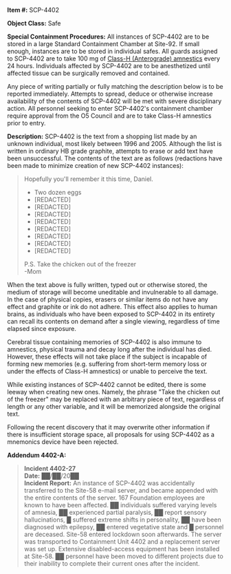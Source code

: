 **Item #:** SCP-4402

**Object Class:** Safe

**Special Containment Procedures:** All instances of SCP-4402 are to be stored in a large Standard Containment Chamber at Site-92. If small enough, instances are to be stored in individual safes. All guards assigned to SCP-4402 are to take 100 mg of [Class-H (Anterograde) amnestics](/updated-amnestics-guide) every 24 hours. Individuals affected by SCP-4402 are to be anesthetized until affected tissue can be surgically removed and contained.

Any piece of writing partially or fully matching the description below is to be reported immediately. Attempts to spread, deduce or otherwise increase availability of the contents of SCP-4402 will be met with severe disciplinary action. All personnel seeking to enter SCP-4402's containment chamber require approval from the O5 Council and are to take Class-H amnestics prior to entry.

**Description:** SCP-4402 is the text from a shopping list made by an unknown individual, most likely between 1996 and 2005. Although the list is written in ordinary HB grade graphite, attempts to erase or add text have been unsuccessful. The contents of the text are as follows (redactions have been made to minimize creation of new SCP-4402 instances):

> Hopefully you'll remember it this time, Daniel.
> 
> *   Two dozen eggs
> *   \[REDACTED\]
> *   \[REDACTED\]
> *   \[REDACTED\]
> *   \[REDACTED\]
> *   \[REDACTED\]
> *   \[REDACTED\]
> *   \[REDACTED\]
> *   \[REDACTED\]
> 
> P.S. Take the chicken out of the freezer  
> \-Mom

When the text above is fully written, typed out or otherwise stored, the medium of storage will become uneditable and invulnerable to all damage. In the case of physical copies, erasers or similar items do not have any effect and graphite or ink do not adhere. This effect also applies to human brains, as individuals who have been exposed to SCP-4402 in its entirety can recall its contents on demand after a single viewing, regardless of time elapsed since exposure.

Cerebral tissue containing memories of SCP-4402 is also immune to amnestics, physical trauma and decay long after the individual has died. However, these effects will not take place if the subject is incapable of forming new memories (e.g. suffering from short-term memory loss or under the effects of Class-H amnestics) or unable to perceive the text.

While existing instances of SCP-4402 cannot be edited, there is some leeway when creating new ones. Namely, the phrase "Take the chicken out of the freezer" may be replaced with an arbitrary piece of text, regardless of length or any other variable, and it will be memorized alongside the original text.

Following the recent discovery that it may overwrite other information if there is insufficient storage space, all proposals for using SCP-4402 as a mnemonics device have been rejected.

**Addendum 4402-A:**

> **Incident 4402-27**  
> **Date:** ██/██/20██  
> **Incident Report:** An instance of SCP-4402 was accidentally transferred to the Site-58 e-mail server, and became appended with the entire contents of the server. 167 Foundation employees are known to have been affected. ██ individuals suffered varying levels of amnesia, ██ experienced partial paralysis, ██ report sensory hallucinations, █ suffered extreme shifts in personality, ██ have been diagnosed with epilepsy, ██ entered vegetative state and █ personnel are deceased. Site-58 entered lockdown soon afterwards. The server was transported to Containment Unit 4402 and a replacement server was set up. Extensive disabled-access equipment has been installed at Site-58. ██ personnel have been moved to different projects due to their inability to complete their current ones after the incident.
